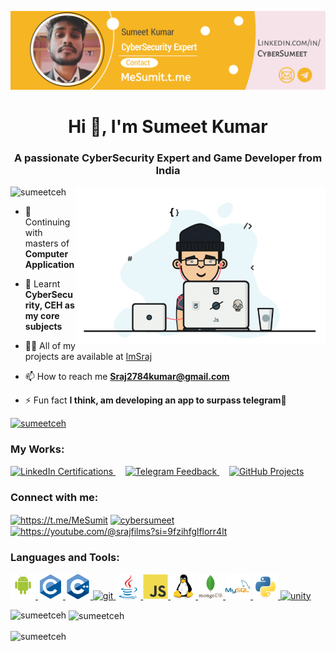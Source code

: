 ![logo](https://github.com/SumeetCEH/SumeetCEH/blob/e87583445f646608ae802f70d6ec8815ff86b214/SumeetBanner.jpg) 
<h1 align="center">Hi 👋, I'm Sumeet Kumar</h1>
<h3 align="center">A passionate CyberSecurity Expert and Game Developer from India</h3>

<img align="right" alt="coding" width="400" src="https://github.com/SumeetCEH/SumeetCEH/blob/e87583445f646608ae802f70d6ec8815ff86b214/SumeetGif.gif">

<p align="left"> <img src="https://komarev.com/ghpvc/?username=sumeetceh&label=Profile%20views&color=0e75b6&style=flat" alt="sumeetceh" /> </p>

- 🔭 Continuing with masters of **Computer Application**

- 🌱 Learnt **CyberSecurity, CEH as my core subjects**

- 👨‍💻 All of my projects are available at [ImSraj](Https://t.me/ImSraj)

- 📫 How to reach me **Sraj2784kumar@gmail.com**

- ⚡ Fun fact **I think, am developing an app to surpass telegram🤔**
<p align="left"> <a href="https://github.com/ryo-ma/github-profile-trophy"><img src="https://github-profile-trophy.vercel.app/?username=sumeetceh" alt="sumeetceh" /></a> </p>

<!-- My Works Section -->
<h3 align="left">My Works:</h3>
<p align="left">
  <!-- Certifications Button -->
  <a href="https://www.linkedin.com/in/cybersumeet/details/certifications/" target="_blank">
    <img src="https://img.shields.io/badge/ 🎓%20View My %20Certifications-FFA500?style=for-the-badge&logo=linkedin&logoColor=white" alt="LinkedIn Certifications" />
  </a>
  <!-- Spacer between buttons -->
  &nbsp;&nbsp;&nbsp;
  <!-- Management Feedback Button -->
  <a href="https://t.me/KnCKorean/24" target="_blank">
    <img src="https://img.shields.io/badge/%20My%20Management%20Feed-skyblue?style=for-the-badge&logo=telegram&logoColor=white" alt="Telegram Feedback" />
  </a>
  <!-- Spacer between buttons -->
  &nbsp;&nbsp;&nbsp;
  <!-- Projects Button -->
  <a href="https://github.com/SumeetCEH/CyberQuest" target="_blank">
    <img src="https://img.shields.io/badge/%20My%20CYBER%20Projects-6A5ACD?style=for-the-badge&logo=github&logoColor=white" alt="GitHub Projects" />
  </a>
</p>

<h3 align="left">Connect with me:</h3>
<p align="left">
  <a href="https://t.me/MeSumit" target="blank"><img align="center" src="https://github.com/SumeetCEH/SumeetCEH/blob/cd8d3c0fa81f3e911a7a32e2e9e5343a86e654f4/SumeetTelegram.gif" alt="https://t.me/MeSumit" height="30" width="40" /></a>
  <a href="https://linkedin.com/in/cybersumeet" target="blank"><img align="center" src="https://raw.githubusercontent.com/rahuldkjain/github-profile-readme-generator/master/src/images/icons/Social/linked-in-alt.svg" alt="cybersumeet" height="30" width="40" /></a>
  <a href="https://www.youtube.com/c/https://youtube.com/@srajfilms?si=9fzihfglflorr4lt" target="blank"><img align="center" src="https://raw.githubusercontent.com/rahuldkjain/github-profile-readme-generator/master/src/images/icons/Social/youtube.svg" alt="https://youtube.com/@srajfilms?si=9fzihfglflorr4lt" height="30" width="40" /></a>
</p>

<h3 align="left">Languages and Tools:</h3>
<p align="left"> <a href="https://developer.android.com" target="_blank" rel="noreferrer"> <img src="https://raw.githubusercontent.com/devicons/devicon/master/icons/android/android-original-wordmark.svg" alt="android" width="40" height="40"/> </a> <a href="https://www.cprogramming.com/" target="_blank" rel="noreferrer"> <img src="https://raw.githubusercontent.com/devicons/devicon/master/icons/c/c-original.svg" alt="c" width="40" height="40"/> </a> <a href="https://www.w3schools.com/cpp/" target="_blank" rel="noreferrer"> <img src="https://raw.githubusercontent.com/devicons/devicon/master/icons/cplusplus/cplusplus-original.svg" alt="cplusplus" width="40" height="40"/> </a> <a href="https://git-scm.com/" target="_blank" rel="noreferrer"> <img src="https://www.vectorlogo.zone/logos/git-scm/git-scm-icon.svg" alt="git" width="40" height="40"/> </a> <a href="https://www.java.com" target="_blank" rel="noreferrer"> <img src="https://raw.githubusercontent.com/devicons/devicon/master/icons/java/java-original.svg" alt="java" width="40" height="40"/> </a> <a href="https://developer.mozilla.org/en-US/docs/Web/JavaScript" target="_blank" rel="noreferrer"> <img src="https://raw.githubusercontent.com/devicons/devicon/master/icons/javascript/javascript-original.svg" alt="javascript" width="40" height="40"/> </a> <a href="https://www.linux.org/" target="_blank" rel="noreferrer"> <img src="https://raw.githubusercontent.com/devicons/devicon/master/icons/linux/linux-original.svg" alt="linux" width="40" height="40"/> </a> <a href="https://www.mongodb.com/" target="_blank" rel="noreferrer"> <img src="https://raw.githubusercontent.com/devicons/devicon/master/icons/mongodb/mongodb-original-wordmark.svg" alt="mongodb" width="40" height="40"/> </a> <a href="https://www.mysql.com/" target="_blank" rel="noreferrer"> <img src="https://raw.githubusercontent.com/devicons/devicon/master/icons/mysql/mysql-original-wordmark.svg" alt="mysql" width="40" height="40"/> </a> <a href="https://www.python.org" target="_blank" rel="noreferrer"> <img src="https://raw.githubusercontent.com/devicons/devicon/master/icons/python/python-original.svg" alt="python" width="40" height="40"/> </a> <a href="https://unity.com/" target="_blank" rel="noreferrer"> <img src="https://www.vectorlogo.zone/logos/unity3d/unity3d-icon.svg" alt="unity" width="40" height="40"/> </a> </p>

<p><img align="left" src="https://github-readme-stats.vercel.app/api/top-langs?username=sumeetceh&show_icons=true&locale=en&layout=compact&theme=radical" alt="sumeetceh" /></p>


<p>&nbsp;<img align="center" src="https://github-readme-stats.vercel.app/api?username=sumeetceh&show_icons=true&locale=en&theme=radical" alt="sumeetceh" /></p>

<p><img align="center" src="https://github-readme-streak-stats.herokuapp.com/?user=sumeetceh&theme=radical" alt="sumeetceh" /></p>
